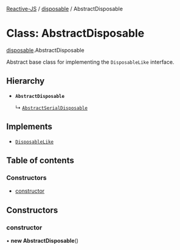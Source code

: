 [Reactive-JS](../README.md) / [disposable](../modules/disposable.md) / AbstractDisposable

# Class: AbstractDisposable

[disposable](../modules/disposable.md).AbstractDisposable

Abstract base class for implementing the `DisposableLike` interface.

## Hierarchy

- **`AbstractDisposable`**

  ↳ [`AbstractSerialDisposable`](disposable.AbstractSerialDisposable.md)

## Implements

- [`DisposableLike`](../interfaces/disposable.DisposableLike.md)

## Table of contents

### Constructors

- [constructor](disposable.AbstractDisposable.md#constructor)

## Constructors

### constructor

• **new AbstractDisposable**()

